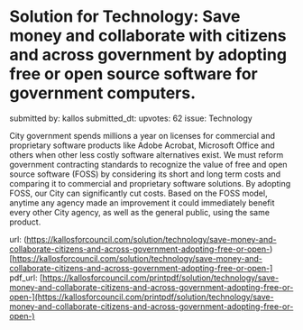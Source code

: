 # Solution for Technology: Save money and collaborate with citizens and across government by adopting free or open source software for government computers. #

submitted by: kallos
submitted_dt: 
upvotes: 62
issue: Technology

City government spends millions a year on licenses for commercial and proprietary software products like Adobe Acrobat, Microsoft Office and others when other less costly software alternatives exist. We must reform government contracting standards to recognize the value of free and open source software (FOSS) by considering its short and long term costs and comparing it to commercial and proprietary software solutions. By adopting FOSS, our City can significantly cut costs. Based on the FOSS model, anytime any agency made an improvement it could immediately benefit every other City agency, as well as the general public, using the same product.

url: (https://kallosforcouncil.com/solution/technology/save-money-and-collaborate-citizens-and-across-government-adopting-free-or-open-)[https://kallosforcouncil.com/solution/technology/save-money-and-collaborate-citizens-and-across-government-adopting-free-or-open-]
pdf_url: [https://kallosforcouncil.com/printpdf/solution/technology/save-money-and-collaborate-citizens-and-across-government-adopting-free-or-open-](https://kallosforcouncil.com/printpdf/solution/technology/save-money-and-collaborate-citizens-and-across-government-adopting-free-or-open-)